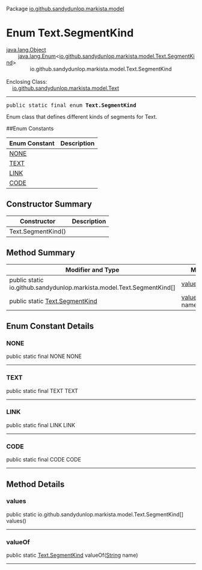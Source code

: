 Package [io.github.sandydunlop.markista.model](index.md)

# Enum Text.SegmentKind
[java.lang.Object](https://docs.oracle.com/en/java/javase/24/docs/api/java.base/java/lang/Object.html)<br/>
        [java.lang.Enum](https://docs.oracle.com/en/java/javase/24/docs/api/java.base/java/lang/Enum.html)<[io.github.sandydunlop.markista.model.Text.SegmentKind](Text.SegmentKind.md)><br/>
                io.github.sandydunlop.markista.model.Text.SegmentKind<br/>
<br/>
Enclosing Class:<br/>
    [io.github.sandydunlop.markista.model.Text](Text.md)


----

<span style="font-family: monospace;">public static final enum __Text.SegmentKind__</span>

Enum class that defines different kinds of segments for Text.


##Enum Constants

| Enum Constant | Description |
|---------------|-------------|
| [NONE](#none) |             |
| [TEXT](#text) |             |
| [LINK](#link) |             |
| [CODE](#code) |             |

## Constructor Summary

| Constructor        | Description |
|--------------------|-------------|
| Text.SegmentKind() |             |

## Method Summary

| Modifier and Type                                                      | Method                                                                                                                 | Description |
|------------------------------------------------------------------------|------------------------------------------------------------------------------------------------------------------------|-------------|
| public static io.github.sandydunlop.markista.model.Text.SegmentKind\[] | [values](#values)()                                                                                                    |             |
| public static [Text.SegmentKind](Text.SegmentKind.md)                  | [valueOf](#valueof)([String](https://docs.oracle.com/en/java/javase/24/docs/api/java.base/java/lang/String.html) name) |             |

## Enum Constant Details

### NONE

public static final NONE NONE




---

### TEXT

public static final TEXT TEXT




---

### LINK

public static final LINK LINK




---

### CODE

public static final CODE CODE




---


## Method Details

### values

public static io.github.sandydunlop.markista.model.Text.SegmentKind\[] values()




---

### valueOf

public static [Text.SegmentKind](Text.SegmentKind.md) valueOf([String](https://docs.oracle.com/en/java/javase/24/docs/api/java.base/java/lang/String.html) name)




---

